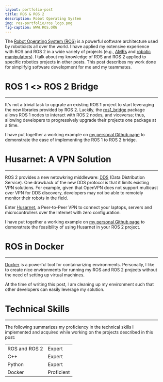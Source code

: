 ```yaml
---
layout: portfolio-post
title: ROS & ROS 2
description: Robot Operating System
img: ros-portfolio/ros_logo.png
fig-caption: WWW.ROS.ORG
---
```


The [Robot Operating System (ROS)](https://www.ros.org/) is a powerful software
architecture used by roboticists all over the world. I have applied my extensive
experience with ROS and ROS 2 in a wide variety of projects
(e.g., [AMRs](https://www.sergiogarciavergara.com/portfolio/02-amr/)
and
[robotic manipulators](https://www.sergiogarciavergara.com/portfolio/03-robotic-manipulation/)). I
talk about my knowledge of ROS and ROS 2 applied to specific robotics projects
in other posts. This post describes my work done for simplifyig software
development for me and my teammates.

# ROS 1 <> ROS 2 Bridge <a id="headerlink" name="ros-bridge" href="#ros-bridge" title="Permalink to this headline"></a>
------------------

It's not a trivial task to upgrate an existing ROS 1 project to start leveraging
the new libraries provided by ROS 2. Luckily,
the [ros1_bridge](https://github.com/ros2/ros1_bridge) package allows ROS 1
nodes to interact with ROS 2 nodes, and viceversa; thus, allowing developers to
progressively upgrade their projects one package at a time.

I have put together a working example
on
[my personal Github page](https://github.com/sgarciav/ros2_playground/tree/master/ros_bridge) to
demonstrate the ease of implementing the ROS 1 to ROS 2 bridge.

# Husarnet: A VPN Solution <a id="headerlink" name="ros-husarnet" href="#ros-husarnet" title="Permalink to this headline"></a>
------------------

ROS 2 provides a new netowkring
middleware: [DDS](https://en.wikipedia.org/wiki/Data_Distribution_Service) (Data
Distribution Service). One drawback of the new DDS protocol is that it limits
existing VPN solutions. For example, given that OpenVPN does not support
multicast over VPN for DDS discovery, developers may not be able to remotely
monitor their robots in the field.

Enter [Husarnet](https://husarnet.com/), a Peer-to-Peer VPN to connect your
laptops, servers and microcontrollers over the Internet with zero configuration.

I have put together a working example
on
[my personal Github page](https://github.com/sgarciav/ros2_playground/tree/master/husarnet) to
demonstrate the feasibility of using Husarnet in your ROS 2 project.

# ROS in Docker <a id="headerlink" name="ros-docker" href="#ros-docker" title="Permalink to this headline"></a>
------------------

[Docker](https://www.docker.com/) is a powerful tool for containarizing
environments. Personally, I like to create nice environments for running my ROS
and ROS 2 projects without the need of setting up virtual machines.

At the time of writing this post, I am cleaning up my environment such that
other developers can easily leverage my solution.

# Technical Skills <a id="headerlink" name="ros-skills" href="#ros-skills" title="Permalink to this headline"></a>
------------------

The following summarizes my proficiency in the technical skills I implemented
and acquired while working on the projects described in this post:

<table>
  <tr>
    <td class="skills">ROS and ROS 2</td>
    <td>
      <div class="rating">
        <div class="line">
          <div class="tick expert">Expert</div>
        </div>
      </div>
    </td>
  </tr>
  <tr>
    <td class="skills">C++</td>
    <td>
      <div class="rating">
        <div class="line">
          <div class="tick expert">Expert</div>
        </div>
      </div>
    </td>
  </tr>
  <tr>
    <td class="skills">Python</td>
    <td>
      <div class="rating">
        <div class="line">
          <div class="tick expert">Expert</div>
        </div>
      </div>
    </td>
  </tr>
  <tr>
    <td class="skills">Docker</td>
    <td>
      <div class="rating">
        <div class="line">
          <div class="tick proficient">Proficient</div>
        </div>
      </div>
    </td>
  </tr>
</table>
